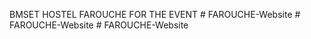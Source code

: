 BMSET HOSTEL FAROUCHE FOR THE EVENT
#   F A R O U C H E - W e b s i t e  
 #   F A R O U C H E - W e b s i t e  
 #   F A R O U C H E - W e b s i t e  
 